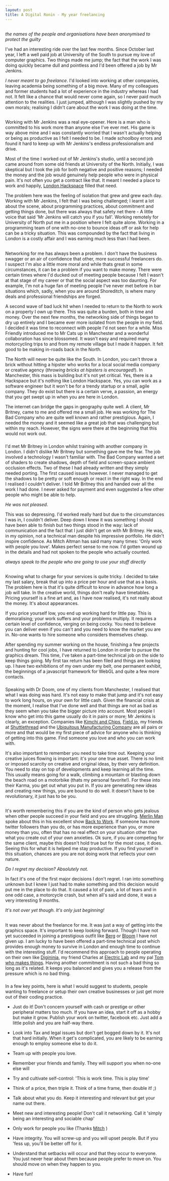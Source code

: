 ```yaml
---
layout: post
title: A Digital Ronin - My year freelancing 
---
```

##
*the names of the people and organisations have been anonymised to protect the guilty*

I've had an interesting ride over the last few months. Since October last year, I left a well paid job at University of the South to pursue my love of computer graphics. Two things made me jump; the fact that the work I was doing quickly became dull and pointless and I'd been offered a job by Mr Jenkins.

*I never meant to go freelance*. I'd looked into working at other companies, leaving academia being something of a big move. Many of my colleagues and former students had a lot of experience in the industry whereas I had not. It felt like a chance that would never come again, so I never paid much attention to the realities. I just jumped, although I was slightly pushed by my own morals; realising I didn't care about the work I was doing at the time.

##
Working with Mr Jenkins was a real eye-opener. Here is a man who is committed to his work more than anyone else I've ever met. His game is way above mine and I was constantly worried that I wasn't actually helping or being as productive as I felt I needed to be. I made schoolboy errors and found it hard to keep up with Mr Jenkins's endless professionalism and drive. 

Most of the time I worked out of Mr Jenkins's studio, until a second job came around from some old friends at University of the North. Initially, I was skeptical but I took the job for both negative and positive reasons; I needed the money and the job would genuinely help people who were in physical pain. It's not often you get a contract like that. It meant I needed a place to work and happily, [London Hackspace](http://london.hackspace.org.uk) filled that need. 

The problem here was the feeling of isolation that grew and grew each day. Working with Mr Jenkins, I felt that I was being challenged; I learnt a lot about the scene, about programming practices, about commitment and getting things done, but there was always that safety net there - A little voice that said 'Mr Jenkins will catch you if you fall'. Working remotely for University of North put me in a position where I felt quite alone. Working in a programming team of one with no-one to bounce ideas off or ask for help can be a tricky situation. This was compounded by the fact that living in London is a costly affair and I was earning much less than I had been.

##
Networking for me has always been a problem. I don't have the business swagger or an air of confidence that other, more successful freelancers do. I suspect I'm also a little more moral and while thats great in some circumstances, it can be a problem if you want to make money. There were certain times where I'd ducked out of meeting people because I felt I wasn't at that stage of my career or that the social aspect was too daunting. For example, I'm not a huge fan of meeting people I've never met before in bar situations which, sadly, when you are around Shoreditch, is where many deals and professional friendships are forged.

A second wave of bad luck hit when I needed to return to the North to work on a property I own up there. This was quite a burden, both in time and money. Over the next few months, the networking side of things began to dry up entirely and I became ever more isolated from the people in my field. I decided it was time to reconnect with people I'd not seen for a while. Miss Friendly introduced me to Mr Cats up in Manchester and a wonderful collaboration has since blossomed. It wasn't easy and required many motorcycling trips to and from my remote village but I made it happen. It felt good to be making in-roads back in the North.

The North will never be quite like the South. In London, you can't throw a brick without hitting a hipster who works for a local social media company or creative agency (*throwing bricks at hipsters is encouraged!*). In Manchester, this mass is building but it's not yet critical. Yes, there is a Hackspace but it's nothing like London Hackspace. Yes, you can work as a software engineer but it won't be for a trendy startup or a small, agile company. They do exist but there is a certain verve, a passion, an energy that you get swept up in when you are here in London. 

The internet can bridge the gaps in geography quite well. A client, Mr Britney, came to me and offered me a small job. He was working for The Bad Company who are quite well known and rather prestigious. Again, I needed the money and it seemed like a great job that was challenging but within my reach. However, the signs were there at the beginning that this would not work out. 

###
I'd met Mr Britney in London whilst training with another company in London. I didn't dislike Mr Britney but something gave me the fear. The job involved a technology I wasn't familiar with. The Bad Company wanted a set of shaders to create shadows, depth of field and screen-space ambient occlusion effects. Two of these I had already written and they simply needed porting. The first caused issues however. I never managed to get the shadows to be pretty or soft enough or react in the right way. In the end I realised I couldn't deliver. I told Mr Britney this and handed over all the work I had done. I never asked for payment and even suggested a few other people who might be able to help.

*He was not pleased*.

This was so depressing. I'd worked really hard but due to the circumstances I was in, I couldn't deliver. Deep down I knew it was something I should have been able to finish but two things stood in the way: lack of communication and the fact that I just didn't get on with  Mr Britney. He was, in my opinion, not a technical man despite his impressive portfolio. He didn't inspire confidence. As Mitch Altman has said many many times: 'Only work with people you love'. Makes perfect sense to me now. I'd gotten wound up in the details and had not spoken to the people who actually counted. 

*always speak to the people who are going to use your stuff directly*

##
Knowing what to charge for your services is quite tricky. I decided to take my last salary, break that up into a price per hour and use that as a basis. The problem here is that it's quite difficult to know in advance how long a job will take. In the creative world, things don't really have timetables. Pricing yourself is a fine art and, as I have now realised, it's not really about the money. It's about appearances. 

If you price yourself low, you end up working hard for little pay. This is demoralising; your work suffers and your problems multiply. It requires a certain level of confidence, verging on being cocky. You need to believe you can deliver even if you can't and you need to know the market you are in. No-one wants to hire someone who considers themselves cheap.

After spending my summer working on the house, finishing a few projects and hunting for cool jobs, I have returned to London in order to pursue the graphics dream. This time, I've taken a part-time technical job on the side to keep things going. My first tax return has been filed and things are looking up. I have two exhibitions of my own under my belt, one permanent exhibit, the beginnings of a javascript framework for WebGL and quite a few more contacts. 

###
Speaking with Dr Doom, one of my clients from Manchester, I realised that what I was doing was hard. It's not easy to make that jump and it's not easy to work long hours, on your own for little cash. Given the financial crisis at the moment, I realise that I've done well and that things are not as bad as they seem when you take the bigger picture into account. Most people I know who get into this game usually do it in pairs or more; Mr Jenkins is clearly, an exception. Companies like [Kimchi and Chips](http://www.kimchiandchips.com/), [Field.io](field.io), my friends at [Shuttlethread](http://shuttlethread.com/) and the [Ubiquitous Manufacturing Company](http://ubiquitous.co.uk/) are all pairs or more and that would be my first piece of advice for anyone who is thinking of getting into this game. Find someone you love and who you can work with.

It's also important to remember you need to take time out. Keeping your creative juices flowing is important: it's your one true asset. There is no limit or imposed scarcity on creative and original ideas, by their very definition. You need to stay on top of developments and keep learning all the time. This usually means going for a walk, climbing a mountain or blasting down the beach road on a motorbike (thats my personal favorite!). For these into their Karma, you get out what you put in. If you are generating new ideas and creating new things, you are bound to do well. It doesn't have to be revolutionary, it just has to be you.

##
It's worth remembering this if you are the kind of person who gets jealous when other people succeed in your field and you are struggling. [Merlin Man](http://www.merlinmann.com/) spoke about this in his excellent show [Back to Work](http://5by5.tv/b2w). If someone has more twitter followers than you do, or has more experience than you, or more money than you, often that has no real effect on your situation other than what you create out of your own anxieties. Ok sure, if you are competing for the same client, maybe this doesn't hold true but for the most case, it does. Seeing this for what it is helped me stay productive. If you find yourself in this situation, chances are you are not doing work that reflects your own nature.

*Do I regret my decision? Absolutely not.*

In fact it's one of the first major decisions I don't regret. I ran into something unknown but I knew I just had to make something and this decision would put me in the place to do that. It caused a lot of pain, a lot of tears and in one odd case, a motorcycle crash, but when all's said and done, it was a very interesting 9 months. 

*It's not over yet though. It's only just beginning!*

##
It was never about the freelance for me. It was just a way of getting into the graphics space. It's important to keep looking forward. Though I have not yet succeeded in joining a prestigious outfit like [Berg](http://berglondon.com) or [Bloom](http://bloom.io) I have not given up. I am lucky to have been offered a part-time technical post which provides enough money to survive in London and enough time to continue with the interesting stuff. I'd recommend this approach to people operating on their own like [Digininja](http://www.digininja.org/), my friend Charles at [Electric Lab](http://twitter.com/#!/ElectricLab) and my pal [Tom who makes things](http://www.imakethin.gs). Having another commitment is not such a bad thing so long as it's related. It keeps you balanced and gives you a release from the pressure which is no bad thing.

###
In a few key points, here is what I would suggest to students, people wanting to freelance or setup their own creative businesses or just get more out of their coding practice.

- Just do it! Don't concern yourself with cash or prestige or other peripheral matters too much. If you have an idea, start it off as a hobby but make it grow. Publish your work on twitter, facebook etc. Just add a little polish and you are half-way there.

- Look into Tax and legal issues but don't get bogged down by it. It's not that hard initially. When it get's complicated, you are likely to be earning enough to employ someone else to do it.

- Team up with people you love.

- Remember your friends and family. They will support you when no-one else will

- Try and cultivate self-control: 'This is work time. This is play time'

- Think of a price, then triple it. Think of a time frame, then double it! ;)

- Talk about what you do. Keep it interesting and relevant but get your name out there.

- Meet new and interesting people! Don't call it networking. Call it 'simply being an interesting and sociable chap'

- Only work for people you like (Thanks [Mitch](http://en.wikipedia.org/wiki/Mitch_Altman) )

- Have integrity. You will screw-up and you will upset people. But if you 'fess up, you'll be better off for it.

- Understand that setbacks will occur and that they occur to everyone. You just never hear about them because people prefer to move on. You should move on when they happen to you.

- Have fun!